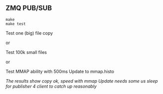 ZMQ  PUB/SUB
-----------------
```
make
make test
```

Test one (big) file copy

or 

Test 100k small files 

or

Test MMAP ability with 500ms Update to mmap.histo

*The results show copy ok, speed with mmap Update needs 
 some us sleep for publisher 4 client to catch up reasonably*



